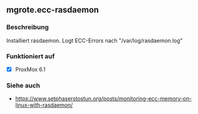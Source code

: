 ## mgrote.ecc-rasdaemon

### Beschreibung
Installiert rasdaemon.
Logt ECC-Errors nach "/var/log/rasdaemon.log"

### Funktioniert auf
- [x] ProxMox 6.1

### Siehe auch
- https://www.setphaserstostun.org/posts/monitoring-ecc-memory-on-linux-with-rasdaemon/
